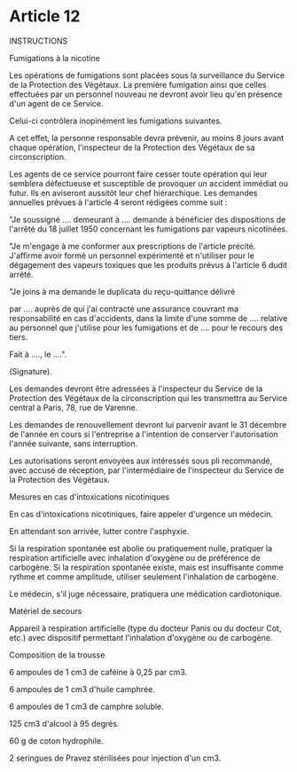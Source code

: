 # Article 12

INSTRUCTIONS

Fumigations à la nicotine

Les opérations de fumigations sont placées sous la surveillance du Service de la Protection des Végétaux. La première fumigation ainsi que celles effectuées par un personnel nouveau ne devront avoir lieu qu'en présence d'un agent de ce Service.

Celui-ci contrôlera inopinément les fumigations suivantes.

A cet effet, la personne responsable devra prévenir, au moins 8 jours avant chaque opération, l'inspecteur de la Protection des Végétaux de sa circonscription.

Les agents de ce service pourront faire cesser toute opération qui leur semblera défectueuse et susceptible de provoquer un accident immédiat ou futur. Ils en aviseront aussitôt leur chef hiérarchique. Les demandes annuelles prévues à l'article 4 seront rédigées comme suit :

"Je soussigné .... demeurant à .... demande à bénéficier des dispositions de l'arrêté du 18 juillet 1950 concernant les fumigations par vapeurs nicotinées.

"Je m'engage à me conformer aux prescriptions de l'article précité. J'affirme avoir formé un personnel expérimenté et n'utiliser pour le dégagement des vapeurs toxiques que les produits prévus à l'article 6 dudit arrêté.

"Je joins à ma demande le duplicata du reçu-quittance délivré

par .... auprès de qui j'ai contracté une assurance couvrant ma responsabilité en cas d'accidents, dans la limite d'une somme de .... relative au personnel que j'utilise pour les fumigations et de .... pour le recours des tiers.

Fait à ...., le ....".

(Signature).

Les demandes devront être adressées à l'inspecteur du Service de la Protection des Végétaux de la circonscription qui les transmettra au Service central à Paris, 78, rue de Varenne.

Les demandes de renouvellement devront lui parvenir avant le 31 décembre de l'année en cours si l'entreprise a l'intention de conserver l'autorisation l'année suivante, sans interruption.

Les autorisations seront envoyées aux intéressés sous pli recommandé, avec accusé de réception, par l'intermédiaire de l'inspecteur du Service de la Protection des Végétaux.

Mesures en cas d'intoxications nicotiniques

En cas d'intoxications nicotiniques, faire appeler d'urgence un médecin.

En attendant son arrivée, lutter contre l'asphyxie.

Si la respiration spontanée est abolie ou pratiquement nulle, pratiquer la respiration artificielle avec inhalation d'oxygène ou de préférence de carbogène. Si la respiration spontanée existe, mais est insuffisante comme rythme et comme amplitude, utiliser seulement l'inhalation de carbogène.

Le médecin, s'il juge nécessaire, pratiquera une médication cardiotonique.

Matériel de secours

Appareil à respiration artificielle (type du docteur Panis ou du docteur Cot, etc.) avec dispositif permettant l'inhalation d'oxygène ou de carbogène.

Composition de la trousse

6 ampoules de 1 cm3 de caféine à 0,25 par cm3.

6 ampoules de 1 cm3 d'huile camphrée.

6 ampoules de 1 cm3 de camphre soluble.

125 cm3 d'alcool à 95 degrés.

60 g de coton hydrophile.

2 seringues de Pravez stérilisées pour injection d'un cm3.
